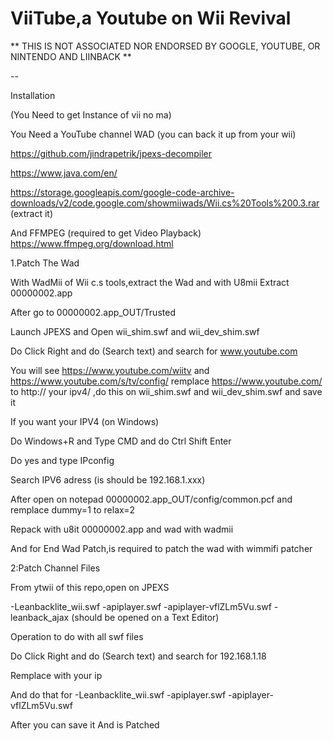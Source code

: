 # ViiTube,a Youtube on Wii Revival

**
THIS IS NOT ASSOCIATED NOR ENDORSED BY GOOGLE, YOUTUBE, OR NINTENDO AND LIINBACK
**

--

Installation 

(You Need to get Instance of vii no ma)

  You Need a YouTube channel WAD (you can back it up from your wii)
  
  https://github.com/jindrapetrik/jpexs-decompiler
  
  https://www.java.com/en/
  
  https://storage.googleapis.com/google-code-archive-downloads/v2/code.google.com/showmiiwads/Wii.cs%20Tools%200.3.rar (extract it)

And FFMPEG (required to get Video Playback) https://www.ffmpeg.org/download.html

1.Patch The Wad

With WadMii of Wii c.s tools,extract the Wad and with U8mii Extract 00000002.app

After go to 00000002.app_OUT/Trusted

Launch JPEXS and Open wii_shim.swf and wii_dev_shim.swf

Do Click Right and do (Search text) and search for www.youtube.com

You will see https://www.youtube.com/wiitv and https://www.youtube.com/s/tv/config/ remplace https://www.youtube.com/ to http:// your ipv4/ ,do this on wii_shim.swf and wii_dev_shim.swf and save it

If you want your IPV4 (on Windows)

Do Windows+R and Type CMD and do Ctrl Shift Enter

Do yes and type IPconfig

Search IPV6 adress (is should be 192.168.1.xxx)

After open on notepad 00000002.app_OUT/config/common.pcf and remplace dummy=1 to relax=2

Repack with u8it 00000002.app and wad with wadmii

And for End Wad Patch,is required to patch the wad with wimmifi patcher

2:Patch Channel Files

From ytwii of this repo,open on JPEXS

-Leanbacklite_wii.swf
-apiplayer.swf
-apiplayer-vflZLm5Vu.swf
-leanback_ajax (should be opened on a Text Editor)

Operation to do with all swf files

Do Click Right and do (Search text) and search for 192.168.1.18

Remplace with your ip 

And do that for 
-Leanbacklite_wii.swf
-apiplayer.swf
-apiplayer-vflZLm5Vu.swf

After you can save it And is Patched
